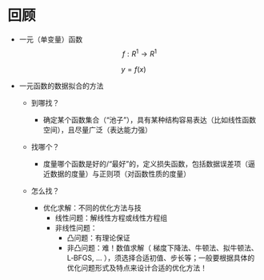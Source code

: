 # 回顾


 -  一元（单变量）函数  
$$
f:R^1\to R^1
$$

$$
y=f(x)
$$
 
 -  一元函数的数据拟合的方法     
    - 到哪找？   

      - 确定某个函数集合（“池子”），具有某种结构容易表达（比如线性函数空间），且尽量广泛（表达能力强）    

    - 找哪个？    

      - 度量哪个函数是好的/“最好”的，定义损失函数，包括数据误差项（逼近数据的度量）与正则项（对函数性质的度量）   
    - 怎么找？  
  
      - 优化求解：不同的优化方法与技   
        - 线性问题：解线性方程或线性方程组  
        - 非线性问题：  
          - 凸问题：有理论保证  
          - 非凸问题：难！数值求解（ 梯度下降法、牛顿法、拟牛顿法、L‐BFGS, … ），须选择合适初值、步长等；一般要根据具体的优化问题形式及特点来设计合适的优化方法！
